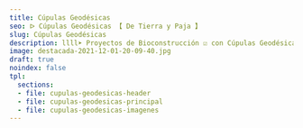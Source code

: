 ```yaml
---
title: Cúpulas Geodésicas
seo: ᐅ Cúpulas Geodésicas 【 De Tierra y Paja 】
slug: Cúpulas Geodésicas
description: llll➤ Proyectos de Bioconstrucción ☑️ con Cúpulas Geodésicas centradas en la madera, la tierra y la paja como materiales para la construcción de viviendas.
image: destacada-2021-12-01-20-09-40.jpg
draft: true
noindex: false
tpl:
  sections:
  - file: cupulas-geodesicas-header
  - file: cupulas-geodesicas-principal
  - file: cupulas-geodesicas-imagenes
---
```

